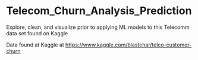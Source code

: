 # Telecom_Churn_Analysis_Prediction
Explore, clean, and visualize prior to applying ML models to this Telecomm data set found on Kaggle

Data found at Kaggle at https://www.kaggle.com/blastchar/telco-customer-churn
